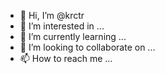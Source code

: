 - 👋 Hi, I’m @krctr
- 👀 I’m interested in ...
- 🌱 I’m currently learning ...
- 💞️ I’m looking to collaborate on ...
- 📫 How to reach me ...

<!---
krctr/krctr is a ✨ special ✨ repository because its `README.md` (this file) appears on your GitHub profile.
You can click the Preview link to take a look at your changes.
--->

